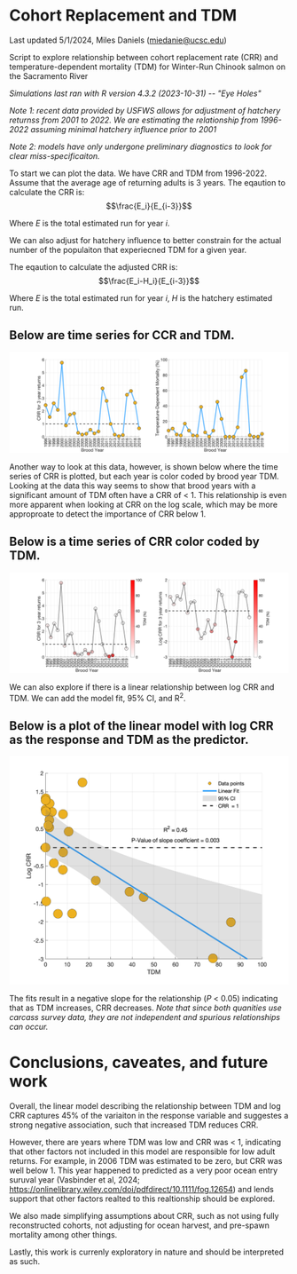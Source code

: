 # Cohort Replacement and TDM 
Last updated 5/1/2024, Miles Daniels (miedanie@ucsc.edu)

Script to explore relationship between cohort replacement rate (CRR) and temperature-dependent mortality (TDM) for Winter-Run Chinook salmon on the Sacramento River

_Simulations last ran with R version 4.3.2 (2023-10-31) -- "Eye Holes"_

_Note 1: recent data provided by USFWS allows for adjustment of hatchery returnss from 2001 to 2022. We are estimating the relationship from 1996-2022 assuming minimal hatchery influence prior to 2001_

_Note 2: models have only undergone preliminary diagnostics to look for clear miss-specificaiton._

To start we can plot the data. We have CRR and TDM from 1996-2022. Assume that the average age of returning adults is 3 years.
The eqaution to calculate the  CRR is:  $$\frac{E_i}{E_{i-3}}$$

Where _E_ is the total estimated run for year _i_.

We can also adjust for hatchery influence to better constrain for the actual number of the populaiton that experiecned TDM for a given year. 

The eqaution to calculate the adjusted CRR is:  $$\frac{E_i-H_i}{E_{i-3}}$$

Where _E_ is the total estimated run for year _i_, _H_ is the hatchery estimated run.

## Below are time series for CCR and TDM. 
![plot](Raw_CRR_and_TDM_5_1_24.png)

Another way to look at this data, however, is shown below where the time series of CRR is plotted, but each year is color coded by brood year TDM. Looking at the data this way seems to show that brood years with a significant amount of TDM often have a CRR of < 1. This relationship is even more apparent when looking at CRR on the log scale, which may be more approproate to detect the importance of CRR below 1.

## Below is a time series of CRR color coded by TDM.
![plot](TDM_Color_Coded_CRR_5_1_24.png)

We can also explore if there is a linear relationship between log CRR and TDM. We can add the model fit, 95% CI, and R<sup>2</sup>. 

## Below is a plot of the linear model with log CRR as the response and TDM as the predictor.
![plot](Linear_Model_CRR_TDM_5_1_24.png)

The fits result in a negative slope for the relationship (_P_ < 0.05) indicating that as TDM increases, CRR decreases. _Note that since both quanities use carcass survey data, they are not independent and spurious relationships can occur._ 

# Conclusions, caveates, and future work 

Overall, the linear model describing the relationship between TDM and log CRR captures 45% of the variaiton in the response variable and suggestes a strong negative association, such that increased TDM reduces CRR.

However, there are years where TDM was low and CRR was < 1, indicating that other factors not included in this model are responsible for low adult returns. For example, in 2006 TDM was estimated to be zero, but CRR was well below 1. This year happened to predicted as a very poor ocean entry suruval year (Vasbinder et al, 2024; https://onlinelibrary.wiley.com/doi/pdfdirect/10.1111/fog.12654) and lends support that other factors realted to this realtionship should be explored.

We also made simplifying assumptions about CRR, such as not using fully reconstructed cohorts, not adjusting for ocean harvest, and pre-spawn mortality among other things. 

Lastly, this work is currenly exploratory in nature and should be interpreted as such.
